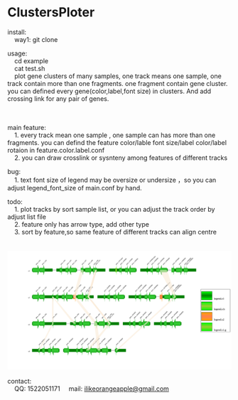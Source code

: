 # ClustersPloter
install:<br>
&nbsp;&nbsp;&nbsp;&nbsp;way1: git clone

usage:<br>
&nbsp;&nbsp;&nbsp;&nbsp;cd example <br>
&nbsp;&nbsp;&nbsp;&nbsp;cat test.sh <br>
&nbsp;&nbsp;&nbsp;&nbsp;plot gene clusters of many samples, one track means one sample, one track contain more than one fragments. one fragment contain gene cluster. you can defined every gene(color,label,font size) in clusters. And add crossing link for any pair of genes.<br><br><br>
    
    
main feature:<br>
&nbsp;&nbsp;&nbsp;&nbsp;1. every track mean one sample , one sample can has more than one fragments. you can defind the feature color/lable font size/label color/label rotaion in feature.color.label.conf <br>
&nbsp;&nbsp;&nbsp;&nbsp;2. you can draw crosslink or sysnteny among features of different tracks<br>

bug:<br>
&nbsp;&nbsp;&nbsp;&nbsp;1. text font size of legend may be oversize or undersize ，so you can adjust legend_font_size of main.conf by hand.

todo:<br>
&nbsp;&nbsp;&nbsp;&nbsp;1. plot tracks by sort sample list, or you can adjust the track order by adjust list file <br>
&nbsp;&nbsp;&nbsp;&nbsp;2. feature only has arrow type, add other type<br>
&nbsp;&nbsp;&nbsp;&nbsp;3. sort by feature,so same feature of different tracks can align centre<br> <br> 
![gene cluster image](example/out.svg)

contact:<br>
&nbsp;&nbsp;&nbsp;&nbsp;QQ: 1522051171
&nbsp;&nbsp;&nbsp;&nbsp;mail: ilikeorangeapple@gmail.com
